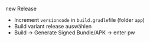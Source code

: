new Release
- Increment `versioncode` in `build.gradle`file (folder `app`)
- Build variant release auswählen
- Build -> Generate Signed Bundle/APK -> enter pw
